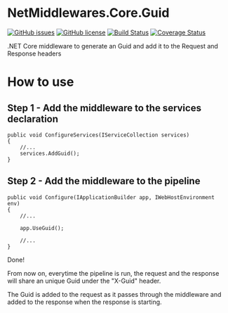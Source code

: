 # NetMiddlewares.Core.Guid

[![GitHub issues](https://img.shields.io/github/issues/netmiddlewares/NetMiddlewares.Guid)](https://github.com/netmiddlewares/NetMiddlewares.Guid/issues)
[![GitHub license](https://img.shields.io/github/license/netmiddlewares/NetMiddlewares.Guid)](https://github.com/netmiddlewares/NetMiddlewares.Guid)
[![Build Status](https://travis-ci.org/netmiddlewares/NetMiddlewares.Guid.svg?branch=master)](https://travis-ci.org/netmiddlewares/NetMiddlewares.Guid)
[![Coverage Status](https://coveralls.io/repos/github/netmiddlewares/NetMiddlewares.Guid/badge.svg?branch=master)](https://coveralls.io/github/netmiddlewares/NetMiddlewares.Guid?branch=master)

.NET Core middleware to generate an Guid and add it to the Request and Response headers

# How to use

## Step 1 - Add the middleware to the services declaration

```
public void ConfigureServices(IServiceCollection services)
{
    //...
    services.AddGuid();
}
  ```
  
## Step 2 - Add the middleware to the pipeline

```
public void Configure(IApplicationBuilder app, IWebHostEnvironment env)
{
    //...
    
    app.UseGuid();
    
    //...
}
  ```

Done!

From now on, everytime the pipeline is run, the request and the response will share an unique Guid under the "X-Guid" header.

The Guid is added to the request as it passes through the middleware and added to the response when the response is starting.
